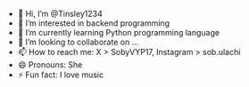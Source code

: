 - 👋 Hi, I’m @Tinsley1234
- 👀 I’m interested in backend programming
- 🌱 I’m currently learning Python programming language 
- 💞️ I’m looking to collaborate on ...
- 📫 How to reach me: X > SobyVYP17, Instagram > sob.ulachi 
- 😄 Pronouns: She
- ⚡ Fun fact: I love music

<!---
Tinsley1234/Tinsley1234 is a ✨ special ✨ repository because its `README.md` (this file) appears on your GitHub profile.
You can click the Preview link to take a look at your changes.
--->
